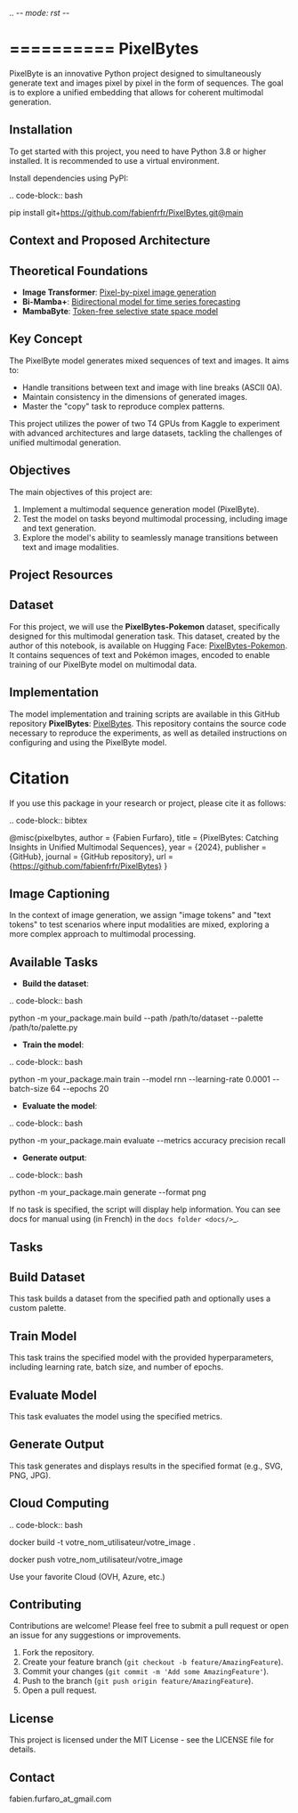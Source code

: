 .. -*- mode: rst -*-

==========
PixelBytes
==========

PixelByte is an innovative Python project designed to simultaneously generate text and images pixel by pixel in the form of sequences. The goal is to explore a unified embedding that allows for coherent multimodal generation.


Installation
------------

To get started with this project, you need to have Python 3.8 or higher installed. It is recommended to use a virtual environment.


Install dependencies using PyPI:

.. code-block:: bash

   pip install git+https://github.com/fabienfrfr/PixelBytes.git@main



Context and Proposed Architecture
----------------------------------

Theoretical Foundations
----------------

- **Image Transformer**: [Pixel-by-pixel image generation](https://arxiv.org/abs/1802.05751)
- **Bi-Mamba+**: [Bidirectional model for time series forecasting](https://arxiv.org/abs/2404.15772)
- **MambaByte**: [Token-free selective state space model](https://arxiv.org/abs/2401.13660)

Key Concept
----------------

The PixelByte model generates mixed sequences of text and images. It aims to:
- Handle transitions between text and image with line breaks (ASCII 0A).
- Maintain consistency in the dimensions of generated images.
- Master the "copy" task to reproduce complex patterns.

This project utilizes the power of two T4 GPUs from Kaggle to experiment with advanced architectures and large datasets, tackling the challenges of unified multimodal generation.

Objectives
---------

The main objectives of this project are:

1. Implement a multimodal sequence generation model (PixelByte).
2. Test the model on tasks beyond multimodal processing, including image and text generation.
3. Explore the model's ability to seamlessly manage transitions between text and image modalities.

Project Resources
-----------------

Dataset
----------------

For this project, we will use the **PixelBytes-Pokemon** dataset, specifically designed for this multimodal generation task. This dataset, created by the author of this notebook, is available on Hugging Face: [PixelBytes-Pokemon](https://huggingface.co/datasets/ffurfaro/PixelBytes-Pokemon). It contains sequences of text and Pokémon images, encoded to enable training of our PixelByte model on multimodal data.

Implementation
----------------

The model implementation and training scripts are available in this GitHub repository **PixelBytes**: [PixelBytes](https://github.com/fabienfrfr/PixelBytes). This repository contains the source code necessary to reproduce the experiments, as well as detailed instructions on configuring and using the PixelByte model.


Citation
========

If you use this package in your research or project, please cite it as follows:

.. code-block:: bibtex

   @misc{pixelbytes,
   author = {Fabien Furfaro},
   title = {PixelBytes: Catching Insights in Unified Multimodal Sequences},
   year = {2024},
   publisher = {GitHub},
   journal = {GitHub repository},
   url = {https://github.com/fabienfrfr/PixelBytes}
   }


Image Captioning
----------------

In the context of image generation, we assign "image tokens" and "text tokens" to test scenarios where input modalities are mixed, exploring a more complex approach to multimodal processing.


Available Tasks
----------------

- **Build the dataset**:

.. code-block:: bash

   python -m your_package.main build --path /path/to/dataset --palette /path/to/palette.py

- **Train the model**:

.. code-block:: bash

   python -m your_package.main train --model rnn --learning-rate 0.0001 --batch-size 64 --epochs 20


- **Evaluate the model**:

.. code-block:: bash

   python -m your_package.main evaluate --metrics accuracy precision recall


- **Generate output**:

.. code-block:: bash

   python -m your_package.main generate --format png


If no task is specified, the script will display help information. You can see docs for manual using (in French) in the `docs folder <docs/>`_.

Tasks
-----

Build Dataset
-----

This task builds a dataset from the specified path and optionally uses a custom palette.

Train Model
-----

This task trains the specified model with the provided hyperparameters, including learning rate, batch size, and number of epochs.

Evaluate Model
-----

This task evaluates the model using the specified metrics.

Generate Output
-----

This task generates and displays results in the specified format (e.g., SVG, PNG, JPG).


Cloud Computing
-----

.. code-block:: bash

   docker build -t votre_nom_utilisateur/votre_image .
   
   docker push votre_nom_utilisateur/votre_image

Use your favorite Cloud (OVH, Azure, etc.)


Contributing
------------

Contributions are welcome! Please feel free to submit a pull request or open an issue for any suggestions or improvements.

1. Fork the repository.
2. Create your feature branch (``git checkout -b feature/AmazingFeature``).
3. Commit your changes (``git commit -m 'Add some AmazingFeature'``).
4. Push to the branch (``git push origin feature/AmazingFeature``).
5. Open a pull request.

License
-------

This project is licensed under the MIT License - see the LICENSE file for details.

Contact
-------

fabien.furfaro_at_gmail.com
